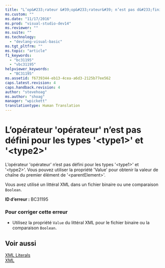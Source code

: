 ```yaml
---
title: "L’op&#233;rateur &#39;op&#233;rateur&#39; n’est pas d&#233;fini pour les types &#39;&lt;type1&gt;&#39; et &#39;&lt;type2&gt;&#39; | Microsoft Docs"
ms.custom: ""
ms.date: "11/17/2016"
ms.prod: "visual-studio-dev14"
ms.reviewer: ""
ms.suite: ""
ms.technology: 
  - "devlang-visual-basic"
ms.tgt_pltfrm: ""
ms.topic: "article"
f1_keywords: 
  - "bc31195"
  - "vbc31195"
helpviewer_keywords: 
  - "BC31195"
ms.assetid: f6739344-eb13-4cea-a6d3-2125b77ee562
caps.latest.revision: 4
caps.handback.revision: 4
author: "stevehoag"
ms.author: "shoag"
manager: "wpickett"
translationtype: Human Translation
---
```

# L’op&#233;rateur &#39;op&#233;rateur&#39; n’est pas d&#233;fini pour les types &#39;&lt;type1&gt;&#39; et &#39;&lt;type2&gt;&#39;
L’opérateur 'opérateur' n’est pas défini pour les types '\<type1\>' et '\<type2\>'. Vous pouvez utiliser la propriété 'Value' pour obtenir la valeur de chaîne du premier élément de '\<parentElement\>'.  
  
 Vous avez utilisé un littéral XML dans un fichier binaire ou une comparaison `Boolean`.  
  
 **ID d’erreur :** BC31195  
  
### Pour corriger cette erreur  
  
-   Utilisez la propriété `Value` du littéral XML pour le fichier binaire ou la comparaison `Boolean`.  
  
## Voir aussi  
 [XML Literals](../../visual-basic/language-reference/xml-literals/index.md)   
 [XML](../../visual-basic/programming-guide/language-features/xml/index.md)